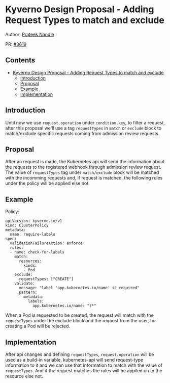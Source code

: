 # Kyverno Design Proposal - Adding Request Types to match and exclude

Author: [Prateek Nandle](https://github.com/Prateeknandle)

PR: [#3619](https://github.com/kyverno/kyverno/pull/3619)

## Contents

- [Kyverno Design Proposal - Adding Request Types to match and exclude](#kyverno-design-proposal---adding-request-types-to-match-and-exclude)
  * [Introduction](#introduction)
  * [Proposal](#proposal)
  * [Example](#example)
  * [Implementation](#implementation)

## Introduction

Until now we use `request.operation` under `condition.key`, to filter a request, after this proposal we'll use a tag `requestTypes` in `match` or `exclude` block to match/exclude specific requests coming from admission review requests.

## Proposal

After an request is made, the Kubernetes api will send the information about the requests to the registered webhook through admission review request. The value of `requestTypes` tag  under `match/exclude` block will be matched with the incomming requests and, if request is matched, the following rules under the policy will be applied else not.

## Example

Policy:

```
apiVersion: kyverno.io/v1
kind: ClusterPolicy
metadata:
  name: require-labels
spec:
  validationFailureAction: enforce
  rules:
  - name: check-for-labels
    match:
      resources:
        kinds:
        - Pod
    exclude:
      requestTypes: ["CREATE"]
    validate:
      message: "label 'app.kubernetes.io/name' is required"
      pattern:
        metadata:
          labels:
            app.kubernetes.io/name: "?*"
```

When a Pod is requested to be created, the request will match with the `requestTypes` under the exclude block and the request from the user, for creating a Pod will be rejected.

## Implementation

After api changes and defining `requestTypes`, `request.operation` will be used as a build-in variable, kubernetes-api will send request-type information to it and we can use that information to match with the value of `requestTypes`. And if the request matches the rules will be appiled on to the resource else not.